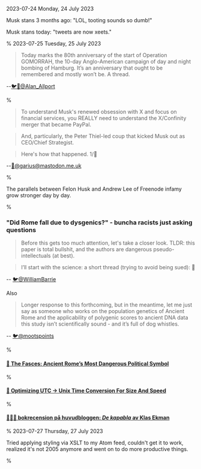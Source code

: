 2023-07-24 Monday, 24 July 2023

Musk stans 3 months ago: "LOL, tooting sounds so dumb!"

Musk stans today: "tweets are now xeets."

%
2023-07-25 Tuesday, 25 July 2023

> Today marks the 80th anniversary of the start of Operation GOMORRAH, the 10-day Anglo-American campaign of day and night bombing of Hamburg. It’s an anniversary that ought to be remembered and mostly won’t be. A thread.

--[🐦🧵@Alan_Allport](https://twitter.com/Alan_Allport/status/1683515185661632513?s=20)

%

> To understand Musk's renewed obsession with X and focus on financial services, you REALLY need to understand the X/Confinity merger that became PayPal.

> And, particularly, the Peter Thiel-led coup that kicked Musk out as CEO/Chief Strategist.

> Here's how that happened.  1/🧵

--[🐘@garius@mastodon.me.uk](https://mastodon.me.uk/@garius/110775069963968471)

%

The parallels between Felon Husk and Andrew Lee of Freenode infamy grow stronger day by day.

%

### "Did Rome fall due to dysgenics?" - buncha racists just asking questions

> Before this gets too much attention, let's take a closer look. TLDR: this paper is total bullshit, and the authors are dangerous pseudo-intellectuals (at best).

> I’ll start with the science: a short thread (trying to avoid being sued): 🧵

-- [🐦@WilliamBarrie](https://twitter.com/WilliamBarrie/status/1683588768748503043?s=20)

Also

> Longer response to this forthcoming, but in the meantime, let me just say as someone who works on the population genetics of Ancient Rome and the applicability of polygenic scores to ancient DNA data this study isn’t scientifically sound - and it’s full of dog whistles.

-- [🐦@mootspoints](https://twitter.com/mootspoints/status/1683793921657413632?s=20)

%

#### [🔗 The Fasces: Ancient Rome’s Most Dangerous Political Symbol](https://antigonejournal.com/2023/07/roman-fasces/)

%

#### [🔗 Optimizing UTC → Unix Time Conversion For Size And Speed](https://blog.reverberate.org/2020/05/12/optimizing-date-algorithms.html)

%

#### [🔗&#x1F1F8;&#x1F1EA; bokrecension på huvudbloggen: *De kapabla* av Klas Ekman](https://gerikson.com/blog/books/read/De-kapabla.html)

%
2023-07-27 Thursday, 27 July 2023

Tried applying styling via XSLT to my Atom feed, couldn't get it to work, realized it's not 2005 anymore and went on to do more productive things. 

%
